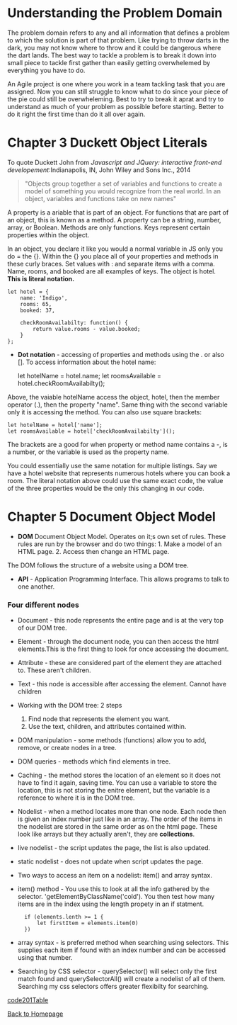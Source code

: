 # Understanding the Problem Domain

The problem domain refers to any and all information that defines a problem to which the solution is part of that problem. Like trying to throw darts in the dark, you may not know where to throw and it could be dangerous where the dart lands. The best way to tackle a problem is to break it down into small piece to tackle first gather than easily getting overwhelemed by everything you have to do. 

An Agile project is one where you work in a team tackling task that you are assigned. Now you can still struggle to know what to do since your piece of the pie could still be overwheleming. Best to try to break it aprat and try to understand as much of your problem as possible before starting. Better to do it right the first time than do it all over again.

# Chapter 3 Duckett Object Literals

To quote Duckett John from _Javascript and JQuery: interactive front-end developement_:Indianapolis, IN, John Wiley and Sons Inc., 2014

>"Objects group together a set of variables and functions to create a model of something you would recognize from the real world. In an object, variables and functions take on new names" 

A property is a ariable that is part of an object. For functions that are part of an object, this is known as a method. A property can be a string, number, array, or Boolean. Methods are only functions. Keys represent certain properties within the object.

In an object, you declare it like you would a normal variable in JS only you do = the {}. Within the {} you place all of your properties and methods in these curly braces. Set values with : and separate items with a comma. Name, rooms, and booked are all examples of keys. The object is hotel. **This is literal notation.**

    let hotel = {
        name: 'Indigo',
        rooms: 65,
        booked: 37,

        checkRoomAvailabilty: function() {
            return value.rooms - value.booked;
        }
    };

- **Dot notation** - accessing of properties and methods using the . or also []. To access information about the hotel name:

    let hotelName = hotel.name; 
    let roomsAvailable = hotel.checkRoomAvailabilty();

Above, the vaiable hotelName access the object, hotel, then the member operator (.), then the property "name". Same thing with the second variable only it is accessing the method. You can also use square brackets:

    let hotelName = hotel['name']; 
    let roomsAvailable = hotel['checkRoomAvailabilty']();

The brackets are a good for when property or method name contains a -, is a number, or the variable is used as the property name.

You could essentially use the same notation for multiple listings. Say we have a hotel website that represents numerous hotels where you can book a room. The literal notation above could use the same exact code, the value of the three properties would be the only this changing in our code.

# Chapter 5 Document Object Model

- **DOM** Document Object Model. Operates on it;s own set of rules. These rules are run by the browser and do two things: 1. Make a model of an HTML page. 2. Access then change an HTML page.

The DOM follows the structure of a website using a DOM tree.

- **API** - Application Programming Interface. This allows programs to talk to one another. 

### Four different nodes

- Document - this node represents the entire page and is at the very top of our DOM tree.

- Element - through the document node, you can then access the html elements.This is the first thing to look for once accessing the document. 

- Attribute - these are considered part of the element they are attached to. These aren't children.

- Text - this node is accessible after accessing the element. Cannot have children

- Working with the DOM tree: 2 steps

    1. Find node that represents the element you want.
    2. Use the text, children, and attributes contained within. 

- DOM manipulation - some methods (functions) allow you to add, remove, or create nodes in a tree.

- DOM queries - methods which find elements in tree.

- Caching - the method stores the location of an element so it does not have to find it again, saving time. You can use a variable to store the location, this is not storing the enitre element, but the variable is a reference to where it is in the DOM tree.

- Nodelist - when a method locates more than one node. Each node then is given an index number just like in an array. The order of the items in the nodelist are stored in the same order as on the html page. These look like arrays but they actually aren't, they are **collections**.

- live nodelist - the script updates the page, the list is also updated.

- static nodelist - does not update when script updates the page.

- Two ways to access an item on a nodelist: item() and array syntax.

- item() method - You use this to look at all the info gathered by the selector. 'getElementByClassName('cold'). You then test how many items are in the index using the length propety in an if statment. 

        if (elements.lenth >= 1 {
            let firstItem = elements.item(0)
        })

- array syntax - is preferred method when searching using selectors. This supplies each item if found with an index number and can be accessed using that number. 

- Searching by CSS selector - querySelector() will select only the first match found and querySelectorAll() will create a nodelist of all of them. Searching my css selectors offers greater flexibilty for searching. 






[code201Table](code201Table.md)

[Back to Homepage](README.md)